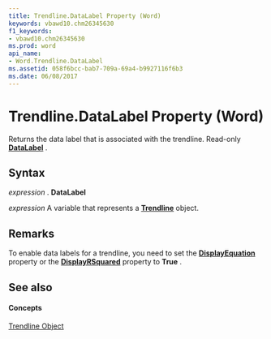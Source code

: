 ```yaml
---
title: Trendline.DataLabel Property (Word)
keywords: vbawd10.chm26345630
f1_keywords:
- vbawd10.chm26345630
ms.prod: word
api_name:
- Word.Trendline.DataLabel
ms.assetid: 058f6bcc-bab7-709a-69a4-b9927116f6b3
ms.date: 06/08/2017
---
```



# Trendline.DataLabel Property (Word)

Returns the data label that is associated with the trendline. Read-only **[DataLabel](datalabel-object-word.md)** .


## Syntax

 _expression_ . **DataLabel**

 _expression_ A variable that represents a **[Trendline](trendline-object-word.md)** object.


## Remarks

To enable data labels for a trendline, you need to set the **[DisplayEquation](trendline-displayequation-property-word.md)** property or the **[DisplayRSquared](trendline-displayrsquared-property-word.md)** property to **True** .


## See also


#### Concepts


[Trendline Object](trendline-object-word.md)

